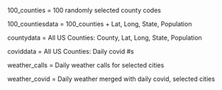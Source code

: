 100_counties = 100 randomly selected county codes

100_countiesdata = 100_counties + Lat, Long, State, Population

countydata = All US Counties: County, Lat, Long, State, Population

coviddata = All US Counties: Daily covid #s

weather_calls = Daily weather calls for selected cities

weather_covid = Daily weather merged with daily covid, selected cities

